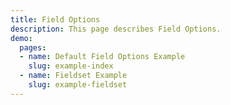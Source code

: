 ```yaml
---
title: Field Options
description: This page describes Field Options.
demo:
  pages:
  - name: Default Field Options Example
    slug: example-index
  - name: Fieldset Example
    slug: example-fieldset
---
```

